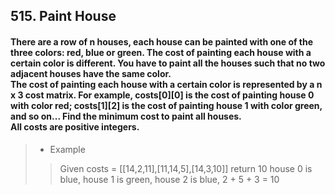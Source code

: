 ## 515. Paint House
#### There are a row of n houses, each house can be painted with one of the three colors: red, blue or green. The cost of painting each house with a certain color is different. You have to paint all the houses such that no two adjacent houses have the same color.<br>The cost of painting each house with a certain color is represented by a n x 3 cost matrix. For example, costs[0][0] is the cost of painting house 0 with color red; costs[1][2] is the cost of painting house 1 with color green, and so on... Find the minimum cost to paint all houses.<br>All costs are positive integers.

>* Example
>> Given costs = [[14,2,11],[11,14,5],[14,3,10]] return 10
>> house 0 is blue, house 1 is green, house 2 is blue, 2 + 5 + 3 = 10